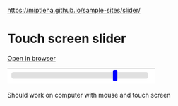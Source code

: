https://miptleha.github.io/sample-sites/slider/


# Touch screen slider

[Open in browser](https://miptleha.github.io/sample-sites/slider/)

![Slider](slider.png)

Should work on computer with mouse and touch screen
